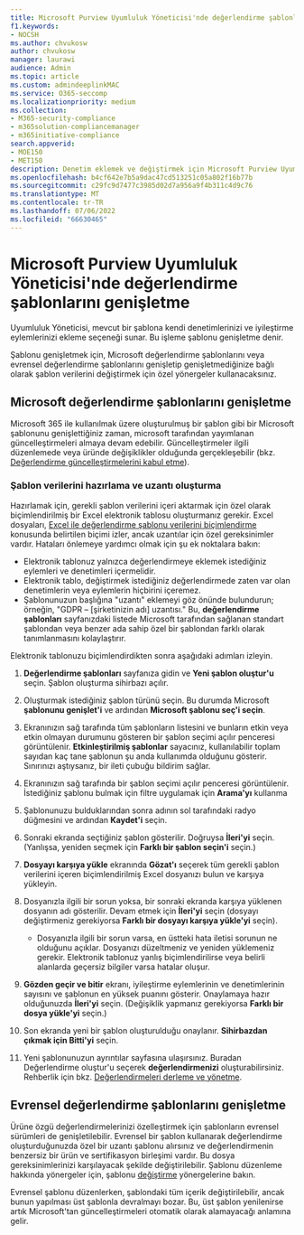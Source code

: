 ```yaml
---
title: Microsoft Purview Uyumluluk Yöneticisi'nde değerlendirme şablonlarını genişletme
f1.keywords:
- NOCSH
ms.author: chvukosw
author: chvukosw
manager: laurawi
audience: Admin
ms.topic: article
ms.custom: admindeeplinkMAC
ms.service: O365-seccomp
ms.localizationpriority: medium
ms.collection:
- M365-security-compliance
- m365solution-compliancemanager
- m365initiative-compliance
search.appverid:
- MOE150
- MET150
description: Denetim eklemek ve değiştirmek için Microsoft Purview Uyumluluk Yöneticisi'nde değerlendirme şablonlarını genişletmeyi öğrenin.
ms.openlocfilehash: b4cf642e7b5a9dac47cd513251c05a802f16b77b
ms.sourcegitcommit: c29fc9d7477c3985d02d7a956a9f4b311c4d9c76
ms.translationtype: MT
ms.contentlocale: tr-TR
ms.lasthandoff: 07/06/2022
ms.locfileid: "66630465"
---
```

# <a name="extend-assessment-templates-in-microsoft-purview-compliance-manager"></a>Microsoft Purview Uyumluluk Yöneticisi'nde değerlendirme şablonlarını genişletme

Uyumluluk Yöneticisi, mevcut bir şablona kendi denetimlerinizi ve iyileştirme eylemlerinizi ekleme seçeneği sunar. Bu işleme şablonu genişletme denir.

Şablonu genişletmek için, Microsoft değerlendirme şablonlarını veya evrensel değerlendirme şablonlarını genişletip genişletmediğinize bağlı olarak şablon verilerini değiştirmek için özel yönergeler kullanacaksınız.

## <a name="extend-microsoft-assessment-templates"></a>Microsoft değerlendirme şablonlarını genişletme

Microsoft 365 ile kullanılmak üzere oluşturulmuş bir şablon gibi bir Microsoft şablonunu genişlettiğiniz zaman, microsoft tarafından yayımlanan güncelleştirmeleri almaya devam edebilir. Güncelleştirmeler ilgili düzenlemede veya üründe değişiklikler olduğunda gerçekleşebilir (bkz. [Değerlendirme güncelleştirmelerini kabul etme](compliance-manager-assessments.md#accept-updates-to-assessments)).

### <a name="prepare-template-data-and-create-extension"></a>Şablon verilerini hazırlama ve uzantı oluşturma

Hazırlamak için, gerekli şablon verilerini içeri aktarmak için özel olarak biçimlendirilmiş bir Excel elektronik tablosu oluşturmanız gerekir. Excel dosyaları, [Excel ile değerlendirme şablonu verilerini biçimlendirme](compliance-manager-templates-format-excel.md) konusunda belirtilen biçimi izler, ancak uzantılar için özel gereksinimler vardır. Hataları önlemeye yardımcı olmak için şu ek noktalara bakın:

- Elektronik tablonuz yalnızca değerlendirmeye eklemek istediğiniz eylemleri ve denetimleri içermelidir.
- Elektronik tablo, değiştirmek istediğiniz değerlendirmede zaten var olan denetimlerin veya eylemlerin hiçbirini içeremez.
- Şablonunuzun başlığına "uzantı" eklemeyi göz önünde bulundurun; örneğin, "GDPR – [şirketinizin adı] uzantısı." Bu, **değerlendirme şablonları** sayfanızdaki listede Microsoft tarafından sağlanan standart şablondan veya benzer ada sahip özel bir şablondan farklı olarak tanımlanmasını kolaylaştırır.

Elektronik tablonuzu biçimlendirdikten sonra aşağıdaki adımları izleyin.

1. **Değerlendirme şablonları** sayfanıza gidin ve **Yeni şablon oluştur'u** seçin. Şablon oluşturma sihirbazı açılır.

2. Oluşturmak istediğiniz şablon türünü seçin. Bu durumda Microsoft **şablonunu genişlet'i** ve ardından **Microsoft şablonu seç'i seçin**.

3. Ekranınızın sağ tarafında tüm şablonların listesini ve bunların etkin veya etkin olmayan durumunu gösteren bir şablon seçimi açılır penceresi görüntülenir. **Etkinleştirilmiş şablonlar** sayacınız, kullanılabilir toplam sayıdan kaç tane şablonun şu anda kullanımda olduğunu gösterir. Sınırınızı aştıysanız, bir ileti çubuğu bildirim sağlar.

4. Ekranınızın sağ tarafında bir şablon seçimi açılır penceresi görüntülenir. İstediğiniz şablonu bulmak için filtre uygulamak için **Arama'yı** kullanma

5. Şablonunuzu bulduklarından sonra adının sol tarafındaki radyo düğmesini ve ardından **Kaydet'i** seçin.

6. Sonraki ekranda seçtiğiniz şablon gösterilir. Doğruysa **İleri'yi** seçin. (Yanlışsa, yeniden seçmek için **Farklı bir şablon seçin'i** seçin.)

7. **Dosyayı karşıya yükle** ekranında **Gözat'ı** seçerek tüm gerekli şablon verilerini içeren biçimlendirilmiş Excel dosyanızı bulun ve karşıya yükleyin.

8. Dosyanızla ilgili bir sorun yoksa, bir sonraki ekranda karşıya yüklenen dosyanın adı gösterilir. Devam etmek için **İleri'yi** seçin (dosyayı değiştirmeniz gerekiyorsa **Farklı bir dosyayı karşıya yükle'yi** seçin).

    - Dosyanızla ilgili bir sorun varsa, en üstteki hata iletisi sorunun ne olduğunu açıklar. Dosyanızı düzeltmeniz ve yeniden yüklemeniz gerekir. Elektronik tablonuz yanlış biçimlendirilirse veya belirli alanlarda geçersiz bilgiler varsa hatalar oluşur.

9. **Gözden geçir ve bitir** ekranı, iyileştirme eylemlerinin ve denetimlerinin sayısını ve şablonun en yüksek puanını gösterir. Onaylamaya hazır olduğunuzda **İleri'yi** seçin. (Değişiklik yapmanız gerekiyorsa **Farklı bir dosya yükle'yi** seçin.)

10. Son ekranda yeni bir şablon oluşturulduğu onaylanır. **Sihirbazdan çıkmak için Bitti'yi** seçin.

11. Yeni şablonunuzun ayrıntılar sayfasına ulaşırsınız. Buradan Değerlendirme oluştur'u seçerek **değerlendirmenizi** oluşturabilirsiniz. Rehberlik için bkz. [Değerlendirmeleri derleme ve yönetme](compliance-manager-assessments.md#create-assessments).

## <a name="extend-universal-assessment-templates"></a>Evrensel değerlendirme şablonlarını genişletme

Ürüne özgü değerlendirmelerinizi özelleştirmek için şablonların evrensel sürümleri de genişletilebilir. Evrensel bir şablon kullanarak değerlendirme oluşturduğunuzda özel bir uzantı şablonu alırsınız ve değerlendirmenin benzersiz bir ürün ve sertifikasyon birleşimi vardır. Bu dosya gereksinimlerinizi karşılayacak şekilde değiştirilebilir. Şablonu düzenleme hakkında yönergeler için, şablonu [değiştirme](compliance-manager-templates-modify.md) yönergelerine bakın.

Evrensel şablonu düzenlerken, şablondaki tüm içerik değiştirilebilir, ancak bunun yapılması üst şablonla devralmayı bozar. Bu, üst şablon yenilenirse artık Microsoft'tan güncelleştirmeleri otomatik olarak alamayacağı anlamına gelir.
